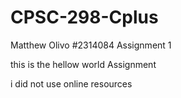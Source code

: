 # CPSC-298-Cplus


Matthew Olivo
#2314084
Assignment 1


this is the hellow world Assignment

i did not use online resources
